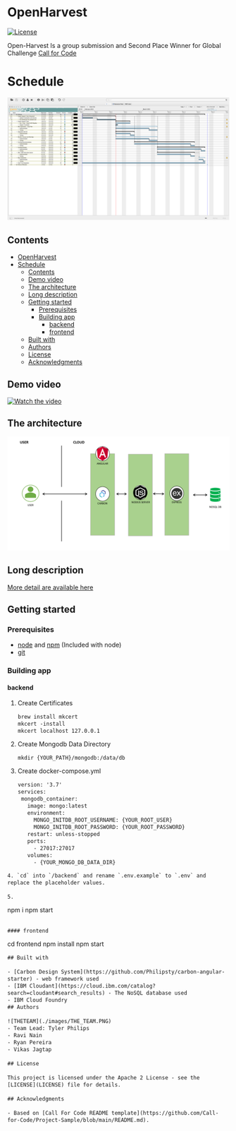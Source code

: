 # OpenHarvest

[![License](https://img.shields.io/badge/License-Apache2-blue.svg)](https://www.apache.org/licenses/LICENSE-2.0) 



Open-Harvest Is a group submission and Second Place Winner for Global Challenge [Call for Code](https://developer.ibm.com/callforcode/) 

# Schedule
![Schedule](./images/Schedule.png)

## Contents


- [OpenHarvest](#openharvest)
- [Schedule](#schedule)
  - [Contents](#contents)
  - [Demo video](#demo-video)
  - [The architecture](#the-architecture)
  - [Long description](#long-description)
  - [Getting started](#getting-started)
    - [Prerequisites](#prerequisites)
    - [Building app](#building-app)
      - [backend](#backend)
      - [frontend](#frontend)
  - [Built with](#built-with)
  - [Authors](#authors)
  - [License](#license)
  - [Acknowledgments](#acknowledgments)


## Demo video
[![Watch the video](https://github.ibm.com/Open-Harvest/Open-Harvest/blob/TylerBranch/images/OPENHARVEST1.PNG)](https://www.youtube.com/watch?v=6gZagLno-v8&t=10s)



## The architecture


![Architecture](./images/architecture.PNG)
## Long description
[More detail are available here](./DESCRIPTION.md)


## Getting started

### Prerequisites

* [node](https://nodejs.org/) and [npm](https://www.npmjs.com/) (Included with node)
* [git](https://git-scm.com/)

### Building app
#### backend
1. Create Certificates
   ```
   brew install mkcert
   mkcert -install
   mkcert localhost 127.0.0.1
   ```
2. Create Mongodb Data Directory
   ```
   mkdir {YOUR_PATH}/mongodb:/data/db
   ```
3. Create docker-compose.yml
   ```
   version: '3.7'
   services:
    mongodb_container:
      image: mongo:latest
      environment:
        MONGO_INITDB_ROOT_USERNAME: {YOUR_ROOT_USER}
        MONGO_INITDB_ROOT_PASSWORD: {YOUR_ROOT_PASSWORD}
      restart: unless-stopped
      ports:
        - 27017:27017
      volumes:
        - {YOUR_MONGO_DB_DATA_DIR}
  ```
4. `cd` into `/backend` and rename `.env.example` to `.env` and replace the placeholder values.
   
5. 
```
npm i
npm start
```
  
#### frontend
```
cd frontend
npm install
npm start
```
## Built with

- [Carbon Design System](https://github.com/Philipsty/carbon-angular-starter) - web framework used
- [IBM Cloudant](https://cloud.ibm.com/catalog?search=cloudant#search_results) - The NoSQL database used
- IBM Cloud Foundry
## Authors

![THETEAM](./images/THE_TEAM.PNG)
- Team Lead: Tyler Philips
- Ravi Nain
- Ryan Pereira
- Vikas Jagtap

## License

This project is licensed under the Apache 2 License - see the [LICENSE](LICENSE) file for details.

## Acknowledgments

- Based on [Call For Code README template](https://github.com/Call-for-Code/Project-Sample/blob/main/README.md).
